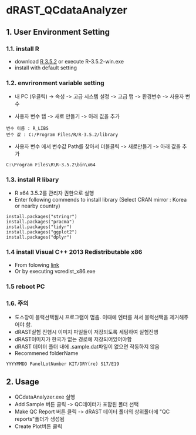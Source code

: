 # dRAST_QCdataAnalyzer

## 1. User Environment Setting
### 1.1. install R
* download [R 3.5.2](https://cran.r-project.org/bin/windows/base/old/3.5.2) or execute R-3.5.2-win.exe
* install with default setting
### 1.2. envrironment variable setting
* 내 PC (우클릭) -> 속성 -> 고급 시스템 설정 -> 고급 탭 -> 환경변수 -> 사용자 변수
- 사용자 변수 탭 -> 새로 만들기 -> 아래 값을 추가
<pre><code>변수 이름 : R_LIBS 
변수 값 : C:/Program Files/R/R-3.5.2/library</code></pre>
- 사용자 변수 에서 변수값 Path를 찾아서 더블클릭 -> 새로만들기 -> 아래 값을 추가
<pre><code>C:\Program Files\R\R-3.5.2\bin\x64</code></pre>

### 1.3. install R libary
* R x64 3.5.2를 관리자 권한으로 실행
* Enter following commends to install library (Select CRAN mirror : Korea or nearby country)
<pre><code>install.packages("stringr")
install.packages("pracma")
install.packages("tidyr")
install.packages("ggplot2")
install.packages("dplyr")</code></pre>
### 1.4 install Visual C++ 2013 Redistributable x86 
* From folowing [link](https://www.microsoft.com/ko-kr/download/details.aspx?id=40784)
* Or by executing vcredist_x86.exe
### 1.5 reboot PC
### 1.6. 주의
* 도스창이 블럭선택될시 프로그램이 멈춤. 이때에 엔터를 쳐서 블럭선택을 제거해주어야 함.
* dRAST실험 진행시 이미지 파일들이 저장되도록 세팅하여 실험진행
* dRAST이미지가 한국가 없는 경로에 저장되어있어야함
* dRAST 데이터 폴더 내에 .sample.dat파일이 없으면 작동하지 않음
* Recommened folderName
<pre><code>YYYYMMDD PanelLotNumber KIT/DRY(re) S17/E19</code></pre>

## 2. Usage
* QCdataAnalyzer.exe 실행
* Add Sample 버튼 클릭 -> QC데이터가 포함된 폴더 선택
* Make QC Report 버튼 클릭 -> dRAST 데이터 폴더의 상위폴더에 "QC reports"폴더가 생성됨
* Create Plot버튼 클릭
